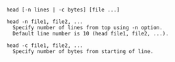 `head [-n lines | -c bytes] [file ...]`

```
head -n file1, file2, ...
  Specify number of lines from top using -n option. 
  Default line number is 10 (head file1, file2, ...). 

head -c file1, file2, ...
  Specify number of bytes from starting of line.
```